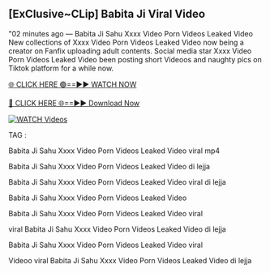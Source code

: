 ## [ExClusive~CLip] Babita Ji Viral Video


"02 minutes ago —  Babita Ji Sahu Xxxx Video Porn Videos Leaked Video New collections of   Xxxx Video Porn Videos Leaked Video now being a creator on Fanfix uploading adult contents. Social media star   Xxxx Video Porn Videos Leaked Video been posting short Videoos and naughty pics on Tiktok platform for a while now.


[🌐 CLICK HERE 🟢==►► WATCH NOW](https://cutt.ly/mrqM9kNd)

[🔴 CLICK HERE 🌐==►► Download Now](https://cutt.ly/mrqM9kNd)

[![WATCH Videos](https://i.imgur.com/dJHk4Zq.gif)](https://cutt.ly/mrqM9kNd)


TAG :

Babita Ji Sahu Xxxx Video Porn Videos Leaked Video viral mp4

Babita Ji Sahu Xxxx Video Porn Videos Leaked Video di lejja

Babita Ji Sahu Xxxx Video Porn Videos Leaked Video viral di lejja

Babita Ji Sahu Xxxx Video Porn Videos Leaked Video

Babita Ji Sahu Xxxx Video Porn Videos Leaked Video viral

viral Babita Ji Sahu Xxxx Video Porn Videos Leaked Video di lejja

Babita Ji Sahu Xxxx Video Porn Videos Leaked Video viral

Videoo viral Babita Ji Sahu Xxxx Video Porn Videos Leaked Video di lejja
